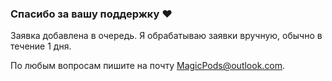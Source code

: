 ### Спасибо за вашу поддержку ❤️

Заявка добавлена в очередь. Я обрабатываю заявки вручную, обычно в течение 1 дня.

По любым вопросам пишите на почту [MagicPods@outlook.com](mailto:MagicPods@outlook.com).